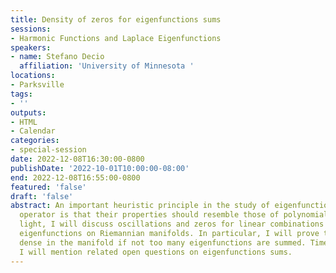 ```yaml
---
title: Density of zeros for eigenfunctions sums
sessions:
- Harmonic Functions and Laplace Eigenfunctions
speakers:
- name: Stefano Decio
  affiliation: 'University of Minnesota '
locations:
- Parksville
tags:
- ''
outputs:
- HTML
- Calendar
categories:
- special-session
date: 2022-12-08T16:30:00-0800
publishDate: '2022-10-01T10:00:00-08:00'
end: 2022-12-08T16:55:00-0800
featured: 'false'
draft: 'false'
abstract: An important heuristic principle in the study of eigenfunctions of the Laplace-Beltrami
  operator is that their properties should resemble those of polynomials. In this
  light, I will discuss oscillations and zeros for linear combinations of Laplace
  eigenfunctions on Riemannian manifolds. In particular, I will prove that zeros become
  dense in the manifold if not too many eigenfunctions are summed. Time permitting,
  I will mention related open questions on eigenfunctions sums.
---
```

